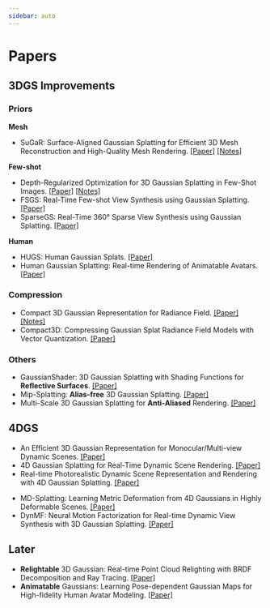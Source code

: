 ```yaml
---
sidebar: auto
---
```


# Papers

<style>
    @font-face {
        font-family: "cm";
        src: url("/notes/fonts-cm/cmunrm.ttf") format("truetype")
    }

    #papers ul {
        font-family: cm, -apple-system, BlinkMacSystemFont, 'Segoe UI', 'Noto Sans CJK SC', 'Source Han Sans SC', 'Source Han Sans SC VF', 'Source Han Sans CN', 'Microsoft Yahei', Helvetica, sans-serif, 'Apple Color Emoji', 'Segoe UI Emoji';
    }
</style>

<div id="papers">

## 3DGS Improvements

### Priors

**Mesh**

- SuGaR: Surface-Aligned Gaussian Splatting for Efficient 3D Mesh Reconstruction and High-Quality Mesh Rendering. [[Paper]](https://arxiv.org/abs/2311.12775) [[Notes]](./20231121-sugar.md)

**Few-shot**

- Depth-Regularized Optimization for 3D Gaussian Splatting in Few-Shot Images. [[Paper]](https://arxiv.org/abs/2311.13398) [[Notes]](./20231122-depth-reg-3dgs-few-shot.md)
- FSGS: Real-Time Few-shot View Synthesis using Gaussian Splatting. [[Paper]](https://arxiv.org/abs/2312.00451)
- SparseGS: Real-Time 360° Sparse View Synthesis using Gaussian Splatting. [[Paper]](https://arxiv.org/abs/2312.00206)

**Human**

- HUGS: Human Gaussian Splats. [[Paper]](https://arxiv.org/abs/2311.17910)
- Human Gaussian Splatting: Real-time Rendering of Animatable Avatars. [[Paper]](https://arxiv.org/abs/2311.17113)

### Compression

- Compact 3D Gaussian Representation for Radiance Field. [[Paper]](https://arxiv.org/abs/2311.13681) [[Notes]](./20231122-compact-3dgs.md)
- Compact3D: Compressing Gaussian Splat Radiance Field Models with Vector Quantization. [[Paper]](https://arxiv.org/abs/2311.18159)

### Others

- GaussianShader: 3D Gaussian Splatting with Shading Functions for **Reflective Surfaces**. [[Paper]](https://arxiv.org/abs/2311.17977)
- Mip-Splatting: **Alias-free** 3D Gaussian Splatting. [[Paper]](https://arxiv.org/abs/2311.16493)
- Multi-Scale 3D Gaussian Splatting for **Anti-Aliased** Rendering. [[Paper]](https://arxiv.org/abs/2311.17089)

## 4DGS

- An Efficient 3D Gaussian Representation for Monocular/Multi-view Dynamic Scenes. [[Paper]](https://arxiv.org/abs/2311.12897)
- 4D Gaussian Splatting for Real-Time Dynamic Scene Rendering. [[Paper]](https://arxiv.org/abs/2310.08528)
- Real-time Photorealistic Dynamic Scene Representation and Rendering with 4D Gaussian Splatting. [[Paper]](https://arxiv.org/abs/2310.10642)

<!--  -->

- MD-Splatting: Learning Metric Deformation from 4D Gaussians in Highly Deformable Scenes. [[Paper]](https://arxiv.org/abs/2312.00583)
- DynMF: Neural Motion Factorization for Real-time Dynamic View Synthesis with 3D Gaussian Splatting. [[Paper]](https://arxiv.org/abs/2312.00112)

## Later

- **Relightable** 3D Gaussian: Real-time Point Cloud Relighting with BRDF Decomposition and Ray Tracing. [[Paper]](https://arxiv.org/abs/2311.16043)
- **Animatable** Gaussians: Learning Pose-dependent Gaussian Maps for High-fidelity Human Avatar Modeling. [[Paper]](https://arxiv.org/abs/2311.16096)

</div>
